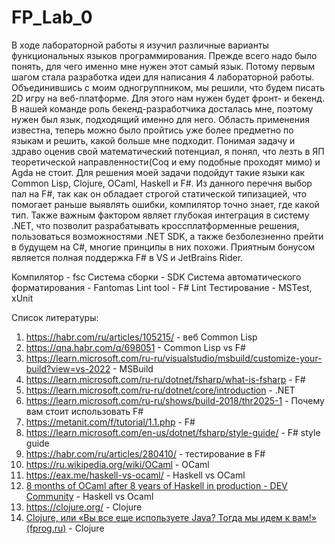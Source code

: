 # FP_Lab_0
В ходе лабораторной работы я изучил различные варианты функциональных языков программирования. Прежде всего надо было понять, для чего именно мне нужен этот самый язык. Потому первым шагом стала разработка идеи для написания 4 лабораторной работы. Объединившись с моим одногруппником, мы решили, что будем писать 2D игру на веб-платформе. Для этого нам нужен будет фронт- и бекенд. В нашей команде роль бекенд-разработчика досталась мне, поэтому нужен был язык, подходящий именно для него. Область применения известна, теперь можно было пройтись уже более предметно по языкам и решить, какой больше мне подходит. Понимая задачу и здраво оценив свой математический потенциал, я понял, что лезть в ЯП теоретической направленности(Coq и ему подобные проходят мимо) и Agda не стоит. Для решения моей задачи подойдут такие языки как Common Lisp, Clojure, OCaml, Haskell и F#.  Из данного перечня выбор пал на F#, так как он обладает строгой статической типизацией, что помогает раньше выявлять ошибки, компилятор точно знает, где какой тип. Также важным фактором являет глубокая интеграция в систему .NET, что позволит разрабатывать кроссплатформенные решения, пользоваться возможностями .NET SDK, а также безболезненно прейти в будущем на C#, многие принципы в них похожи. Приятным бонусом является полная поддержка F# в VS и JetBrains Rider.


Компилятор - fsc
Система сборки - SDK
Система автоматического форматирования - Fantomas
Lint tool - F# Lint
Тестирование - MSTest, xUnit

Список литературы:
1. https://habr.com/ru/articles/105215/ - веб Common Lisp
2. https://qna.habr.com/q/698051 - Common Lisp vs F#
3. https://learn.microsoft.com/ru-ru/visualstudio/msbuild/customize-your-build?view=vs-2022 - MSBuild
4. https://learn.microsoft.com/ru-ru/dotnet/fsharp/what-is-fsharp - F#
5. https://learn.microsoft.com/ru-ru/dotnet/core/introduction - .NET
6. https://learn.microsoft.com/ru-ru/shows/build-2018/thr2025-1 - Почему вам стоит использовать F#
7. https://metanit.com/f/tutorial/1.1.php - F#
8. https://learn.microsoft.com/en-us/dotnet/fsharp/style-guide/ - F# style guide
9. https://habr.com/ru/articles/280410/ - тестирование в F#
10. https://ru.wikipedia.org/wiki/OCaml - OCaml
11. https://eax.me/haskell-vs-ocaml/ - Haskell vs OCaml
12. [8 months of OCaml after 8 years of Haskell in production - DEV Community](https://dev.to/chshersh/8-months-of-ocaml-after-8-years-of-haskell-in-production-h96) - Haskell vs Ocaml
13. https://clojure.org/ - Clojure
14. [Clojure, или «Вы все еще используете Java? Тогда мы идем к вам!» (fprog.ru)](https://fprog.ru/2010/issue4/alex-ott-clojure/) - Clojure
